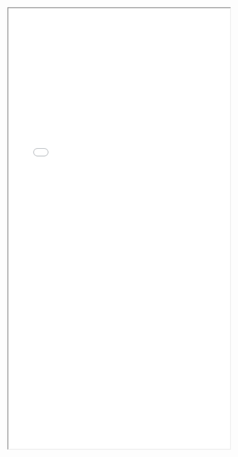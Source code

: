 
<iframe
  src="rstudio-pubs-static.s3.amazonaws.com/1260946_3603f120afa04fb8a37411bd1a2428a4.html"
  style="width:100%; height:1000px;"
></iframe>
